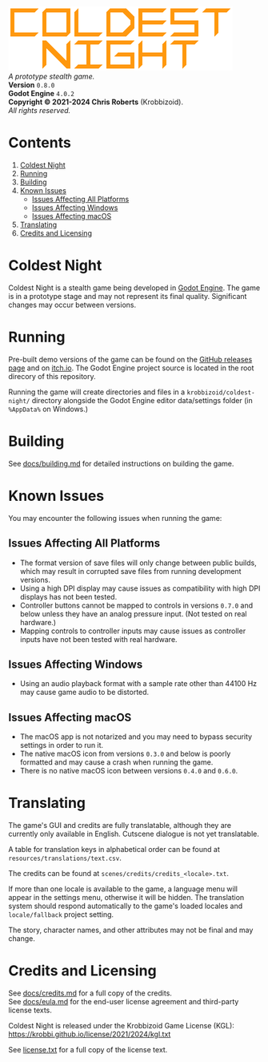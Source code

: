 ![Coldest Night logo.](docs/header.png)  
_A prototype stealth game._  
__Version__ `0.8.0`  
__Godot Engine__ `4.0.2`  
__Copyright &copy; 2021-2024 Chris Roberts__ (Krobbizoid).  
_All rights reserved._

# Contents
1. [Coldest Night](#coldest-night)
2. [Running](#running)
3. [Building](#building)
4. [Known Issues](#known-issues)
   * [Issues Affecting All Platforms](#issues-affecting-all-platforms)
   * [Issues Affecting Windows](#issues-affecting-windows)
   * [Issues Affecting macOS](#issues-affecting-macos)
5. [Translating](#translating)
6. [Credits and Licensing](#credits-and-licensing)

# Coldest Night
Coldest Night is a stealth game being developed in
[Godot Engine](https://godotengine.org). The game is in a prototype stage and
may not represent its final quality. Significant changes may occur between
versions.

# Running
Pre-built demo versions of the game can be found on the
[GitHub releases page](https://github.com/krobbi/coldest-night/releases) and on
[itch.io](https://krobbizoid.itch.io/coldest-night). The Godot Engine project
source is located in the root direcory of this repository.

Running the game will create directories and files in a
`krobbizoid/coldest-night/` directory alongside the Godot Engine editor
data/settings folder (in `%AppData%` on Windows.)

# Building
See [docs/building.md](./docs/building.md) for detailed instructions on
building the game.

# Known Issues
You may encounter the following issues when running the game:

## Issues Affecting All Platforms
* The format version of save files will only change between public builds,
which may result in corrupted save files from running development versions.
* Using a high DPI display may cause issues as compatibility with high DPI
displays has not been tested.
* Controller buttons cannot be mapped to controls in versions `0.7.0` and below
unless they have an analog pressure input. (Not tested on real hardware.)
* Mapping controls to controller inputs may cause issues as controller inputs
have not been tested with real hardware.

## Issues Affecting Windows
* Using an audio playback format with a sample rate other than 44100 Hz may
cause game audio to be distorted.

## Issues Affecting macOS
* The macOS app is not notarized and you may need to bypass security settings
in order to run it.
* The native macOS icon from versions `0.3.0` and below is poorly formatted and
may cause a crash when running the game.
* There is no native macOS icon between versions `0.4.0` and `0.6.0`.

# Translating
The game's GUI and credits are fully translatable, although they are currently
only available in English. Cutscene dialogue is not yet translatable.

A table for translation keys in alphabetical order can be found at
`resources/translations/text.csv`.

The credits can be found at `scenes/credits/credits_<locale>.txt`.

If more than one locale is available to the game, a language menu will appear
in the settings menu, otherwise it will be hidden. The translation system
should respond automatically to the game's loaded locales and `locale/fallback`
project setting.

The story, character names, and other attributes may not be final and may
change.

# Credits and Licensing
See [docs/credits.md](./docs/credits.md) for a full copy of the credits.  
See [docs/eula.md](./docs/eula.md) for the end-user license agreement and
third-party license texts.

Coldest Night is released under the Krobbizoid Game License (KGL):  
https://krobbi.github.io/license/2021/2024/kgl.txt

See [license.txt](./license.txt) for a full copy of the license text.
